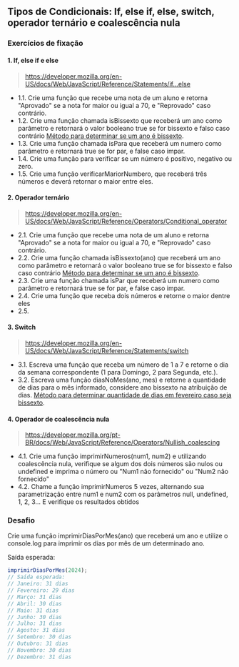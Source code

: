 ## Tipos de Condicionais: If, else if, else, switch, operador ternário e coalescência nula
### Exercícios de fixação

#### 1. If, else if e else
>https://developer.mozilla.org/en-US/docs/Web/JavaScript/Reference/Statements/if...else

* 1.1\. Crie uma função que recebe uma nota de um aluno e retorna "Aprovado" se a nota for maior ou igual a 70, e "Reprovado" caso contrário.
* 1.2\. Crie uma função chamada isBissexto que receberá um ano como parâmetro e retornará o valor booleano true se for bissexto e falso caso contrário [Método para determinar se um ano é bissexto](https://learn.microsoft.com/pt-br/office/troubleshoot/excel/determine-a-leap-year "Ano bissexto").
* 1.3\. Crie uma função chamada isPara que receberá um numero como parâmetro e retornará true se for par, e false caso impar.
* 1.4\. Crie uma função para veríficar se um número é positivo, negativo ou zero.
* 1.5\. Crie uma função verificarMariorNumbero, que receberá três números e deverá retornar o maior entre eles.


#### 2. Operador ternário
>https://developer.mozilla.org/en-US/docs/Web/JavaScript/Reference/Operators/Conditional_operator

* 2.1\. Crie uma função que recebe uma nota de um aluno e retorna "Aprovado" se a nota for maior ou igual a 70, e "Reprovado" caso contrário.
* 2.2\. Crie uma função chamada isBissexto(ano) que receberá um ano como parâmetro e retornará o valor booleano true se for bissexto e falso caso contrário [Método para determinar se um ano é bissexto](https://learn.microsoft.com/pt-br/office/troubleshoot/excel/determine-a-leap-year "Ano bissexto").
* 2.3\. Crie uma função chamada isPar que receberá um numero como parâmetro e retornará true se for par, e false caso impar.
* 2.4\. Crie uma função que receba dois números e retorne o maior dentre eles
* 2.5\. 

#### 3. Switch
>https://developer.mozilla.org/en-US/docs/Web/JavaScript/Reference/Statements/switch

* 3.1\. Escreva uma função que receba um número de 1 a 7 e retorne o dia da semana correspondente (1 para Domingo, 2 para Segunda, etc.).
* 3.2\. Escreva uma função diasNoMes(ano, mes) e retorne a quantidade de dias para o mês informado, considere ano bissexto na atribuição de dias.  [Método para determinar quantidade de dias em fevereiro caso seja bissexto](https://www.brasildefato.com.br/2024/02/29/ano-bissexto-por-que-fevereiro-tem-29-dias-em-2024#:~:text=O%20calend%C3%A1rio%20deste%20ano%20possui%20366%20dias&text=Isso%20ocorre%20por%20conta%20do,civil%20e%20o%20ano%20tr%C3%B3pico. "Fevereiro - Ano bissexto").

#### 4. Operador de coalescência nula
> https://developer.mozilla.org/pt-BR/docs/Web/JavaScript/Reference/Operators/Nullish_coalescing

* 4.1\. Crie uma função imprimirNumeros(num1, num2) e utilizando coalescência nula, verifique se algum dos dois números são nulos ou undefined e imprima o número ou "Num1 não fornecido" ou "Num2 não fornecido"
* 4.2\. Chame a função imprimirNumeros 5 vezes, alternando sua parametrização entre num1 e num2 com os parâmetros null, undefined, 1, 2, 3... E verifique os resultados obtidos 


### Desafio

Crie uma função imprimirDiasPorMes(ano) que receberá um ano e utilize o console.log para imprimir os dias por mês de um determinado ano.

Saída esperada:

```javascript
imprimirDiasPorMes(2024);
// Saída esperada:
// Janeiro: 31 dias
// Fevereiro: 29 dias
// Março: 31 dias
// Abril: 30 dias
// Maio: 31 dias
// Junho: 30 dias
// Julho: 31 dias
// Agosto: 31 dias
// Setembro: 30 dias
// Outubro: 31 dias
// Novembro: 30 dias
// Dezembro: 31 dias
```

